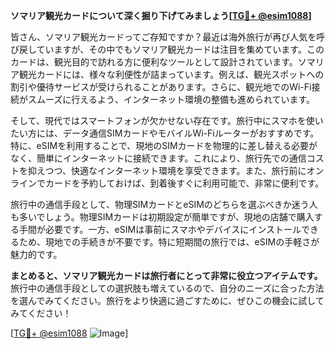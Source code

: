 **ソマリア観光カードについて深く掘り下げてみましょう[[TG💪+ @esim1088](https://t.me/s/esim1088)]**

皆さん、ソマリア観光カードってご存知ですか？最近は海外旅行が再び人気を呼び戻していますが、その中でもソマリア観光カードは注目を集めています。このカードは、観光目的で訪れる方に便利なツールとして設計されています。ソマリア観光カードには、様々な利便性が詰まっています。例えば、観光スポットへの割引や優待サービスが受けられることがあります。さらに、観光地でのWi-Fi接続がスムーズに行えるよう、インターネット環境の整備も進められています。

そして、現代ではスマートフォンが欠かせない存在です。旅行中にスマホを使いたい方には、データ通信SIMカードやモバイルWi-Fiルーターがおすすめです。特に、eSIMを利用することで、現地のSIMカードを物理的に差し替える必要がなく、簡単にインターネットに接続できます。これにより、旅行先での通信コストを抑えつつ、快適なインターネット環境を享受できます。また、旅行前にオンラインでカードを予約しておけば、到着後すぐに利用可能で、非常に便利です。

旅行中の通信手段として、物理SIMカードとeSIMのどちらを選ぶべきか迷う人も多いでしょう。物理SIMカードは初期設定が簡単ですが、現地の店舗で購入する手間が必要です。一方、eSIMは事前にスマホやデバイスにインストールできるため、現地での手続きが不要です。特に短期間の旅行では、eSIMの手軽さが魅力的です。

**まとめると、ソマリア観光カードは旅行者にとって非常に役立つアイテムです。** 旅行中の通信手段としての選択肢も増えているので、自分のニーズに合った方法を選んでみてください。旅行をより快適に過ごすために、ぜひこの機会に試してみてください！

[[TG💪+ @esim1088](https://t.me/s/esim1088) ![Image](https://i.postimg.cc/Y0z9fWf4/image.png)]